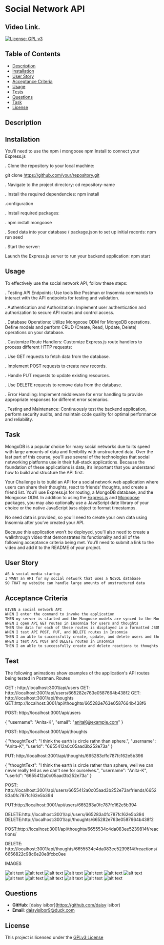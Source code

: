 # Social Network API

## Video Link.




[![License: GPL v3](https://img.shields.io/badge/License-GPLv3-purple.svg)](https://www.gnu.org/licenses/gpl-3.0)


## Table of Contents
- [Description](#description)
- [Installation](#installation)
- [User Story](#user-story)
- [Acceptance Criteria](#acceptance-criteria)
- [Usage](#usage)
- [Tests](#tests)
- [Questions](#questions)
- [Task](#task)
- [License](#license)


## Description


## Installation
You’ll need to use the npm i mongoose npm Install to connect your Express.js 

. Clone the repository to your local machine:

 git clone https://github.com/your/repository.git

. Navigate to the project directory:
 cd repository-name

. Install the required dependencies:
 npm install

.configuration

. Install required packages:

. npm install mongoose 

. Seed data into your database / package.json to set up initial records:
  npm run seed

. Start the server: 

  Launch the Express.js server to run your backend application:
  npm start

## Usage
To effectively use the social network API, follow these steps:

. Testing API Endpoints: Use tools like Postman or Insomnia commands to interact with the API endpoints for testing and validation.

. Authentication and Authorization: Implement user authentication and authorization to secure API routes and control access.

. Database Operations: Utilize Mongoose ODM for MongoDB operations. Define models and perform CRUD (Create, Read, Update, Delete) operations on your database.

. Customize Route Handlers: Customize Express.js route handlers to process different HTTP requests:

. Use GET requests to fetch data from the database.

. Implement POST requests to create new records.

. Handle PUT requests to update existing resources.

. Use DELETE requests to remove data from the database.


. Error Handling: Implement middleware for error handling to provide appropriate responses for different error scenarios.


. Testing and Maintenance: Continuously test the backend application, perform security audits, and maintain code quality for optimal performance and reliability.


## Task

MongoDB is a popular choice for many social networks due to its speed with large amounts of data and flexibility with unstructured data. Over the last part of this course, you’ll use several of the technologies that social networking platforms use in their full-stack applications. Because the foundation of these applications is data, it’s important that you understand how to build and structure the API first.

Your Challenge is to build an API for a social network web application where users can share their thoughts, react to friends’ thoughts, and create a friend list. You’ll use Express.js for routing, a MongoDB database, and the Mongoose ODM. In addition to using the [Express.js](https://www.npmjs.com/package/express) and [Mongoose](https://www.npmjs.com/package/mongoose) packages, you may also optionally use a JavaScript date library of your choice or the native JavaScript `Date` object to format timestamps.

No seed data is provided, so you’ll need to create your own data using Insomnia after you’ve created your API.

Because this application won’t be deployed, you’ll also need to create a walkthrough video that demonstrates its functionality and all of the following acceptance criteria being met. You’ll need to submit a link to the video and add it to the README of your project.

## User Story

```md
AS A social media startup
I WANT an API for my social network that uses a NoSQL database
SO THAT my website can handle large amounts of unstructured data
```

## Acceptance Criteria

```md
GIVEN a social network API
WHEN I enter the command to invoke the application
THEN my server is started and the Mongoose models are synced to the MongoDB database
WHEN I open API GET routes in Insomnia for users and thoughts
THEN the data for each of these routes is displayed in a formatted JSON
WHEN I test API POST, PUT, and DELETE routes in Insomnia
THEN I am able to successfully create, update, and delete users and thoughts in my database
WHEN I test API POST and DELETE routes in Insomnia
THEN I am able to successfully create and delete reactions to thoughts and add and remove friends to a user’s friend list
```

## Test

The following animations show examples of the application's API routes being tested in Postman.
Routes 

GET : http://localhost:3001/api/users
GET: http://localhost:3001/api/users/665282e763e0587664b438f2
GET: http://localhost:3001/api/thoughts
GET:http://localhost:3001/api/thoughts/665282e763e0587664b438f6


POST: http://localhost:3001/api/users

  {
  "username": "Anita-K",
  "email": "anitaK@example.com"
}


POST: http://localhost:3001/api/thoughts

{
  "thoughtText": "I think the earth is circle rathn than sphere.",
  "username": "Anita-K",
  "userId": "6655412a0c05aad3b252e73a" 
}


PUT: http://localhost:3001/api/thoughts/665283cffc787fc162e5b396

{
  "thoughtText": "I think the earth is circle rather than sphere, well we can never really tell as we can't see for ourselves.",
  "username": "Anita-K",
  "userId": "6655412a0c05aad3b252e73a" 
}

POST: http://localhost:3001/api/users/6655412a0c05aad3b252e73a/friends/665283a0fc787fc162e5b394



PUT:http://localhost:3001/api/users/665283a0fc787fc162e5b394

DELETE:http://localhost:3001/api/users/665283a0fc787fc162e5b394
DELETE:http://localhost:3001/api/thoughts/665282e763e0587664b438f2

POST:http://localhost:3001/api/thoughts/6655534c4da083ee5239814f/reactions/

DELETE: http://localhost:3001/api/thoughts/6655534c4da083ee5239814f/reactions/6656822c98c6e20e8fcbc0ee


IMAGES

![alt text](images/Delete-reaction.png)
![alt text](images/Delete-Thought.png)
![alt text](images/Delete-User.png)
![alt text](images/Edit-userThought.png)
![alt text](images/Get-Though(id).png)
![alt text](images/GET-thoughts.png)
![alt text](images/Get-User(id).png)
![alt text](images/Get-Users.png)
![alt text](images/Post-newFriend.png)
![alt text](images/POST-reaction.png)
![alt text](images/POST-user.png)
![alt text](images/Post-userThought.png)
![alt text](images/PUT-user.png)



## Questions

- **GitHub**: [daisy isibor](https://github.com/daisy isibor)
- **Email**: daisyisibor9@duck.com

## License
  This project is licensed under the [GPLv3 License](https://www.gnu.org/licenses/gpl-3.0)